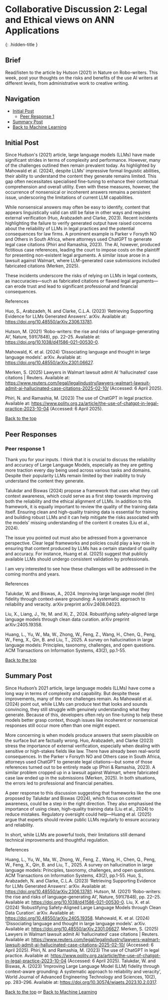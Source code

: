 # Collaborative Discussion 2: Legal and Ethical views on ANN Applications 
{: .hidden-title }

## Brief
Read/listen to the article by Hutson (2021) in Nature on Robo-writers. This week, post your thoughts on the risks and benefits of the use AI writers at different levels, from administrative work to creative writing.

## Navigation

- [Initial Post](#initial-post)
  - [Peer Response 1](#peer-response-1)
- [Summary Post](#summary-post)
- [Back to Machine Learning](/machine_learning)


## Initial Post
Since Hudson's (2021) article, large language models (LLMs) have made significant strides in terms of complexity and performance. However, many of the challenges outlined then remain prevalent today. As highlighted by Mahowald et al. (2024), despite LLMs' impressive formal linguistic abilities, their ability to understand the content they generate remains limited. This gap often necessitates specialised fine-tuning to enhance their contextual comprehension and overall utility. Even with these measures, however, the occurrence of nonsensical or incoherent answers remains a persistent issue, underscoring the limitations of current LLM capabilities.

While nonsensical answers may often be easy to identify, content that appears linguistically valid can still be false in other ways and requires external verification (Huo, Arabzadeh and Clarke, 2023). Recent incidents highlighting the failure to verify generated output have raised concerns about the reliability of LLMs in legal practices and the potential consequences for law firms. A prominent example is Parker v Forsyth NO and Others in South Africa, where attorneys used ChatGPT to generate legal case citations (Phiri and Ramashia, 2023). The AI, however, produced fictitious case references, leading the court to impose costs on the plaintiff for presenting non-existent legal arguments. A similar issue arose in a lawsuit against Walmart, where LLM-generated case submissions included fabricated citations (Merken, 2025).

These incidents underscore the risks of relying on LLMs in legal contexts, as inaccuracies—such as fabricated citations or flawed legal arguments—can erode trust and lead to significant professional and financial consequences.


References

Huo, S., Arabzadeh, N. and Clarke, C.L.A. (2023) ‘Retrieving Supporting Evidence for LLMs Generated Answers’. arXiv. Available at: https://doi.org/10.48550/arXiv.2306.13781.

Hutson, M. (2021) ‘Robo-writers: the rise and risks of language-generating AI’, Nature, 591(7848), pp. 22–25. Available at: https://doi.org/10.1038/d41586-021-00530-0.

Mahowald, K. et al. (2024) ‘Dissociating language and thought in large language models’. arXiv. Available at: https://doi.org/10.48550/arXiv.2301.06627.

Merken, S. (2025) Lawyers in Walmart lawsuit admit AI ‘hallucinated’ case citations | Reuters. Available at: https://www.reuters.com/legal/legalindustry/lawyers-walmart-lawsuit-admit-ai-hallucinated-case-citations-2025-02-10/ (Accessed: 6 April 2025).

Phiri, N. and Ramashia, M. (2023) The use of ChatGPT in legal practice. Available at: https://www.polity.org.za/article/the-use-of-chatgpt-in-legal-practice-2023-10-04 (Accessed: 6 April 2025).

[Back to the top](#)

## Peer Responses

### Peer response 1
Thank you for your inputs. I think that it is crucial to discuss the reliability and accuracy of Large Language Models, especially as they are getting more traction every day being used across various tasks and domains. Despite their popularity LLMs remain limited by their inability to truly understand the content they generate.

Talukdar and Biswas (2024) propose a framework that uses what they call context awareness, which could serve as a first step towards improving both the reliability and the ethical alignment of LLMs. In addition to this framework, it is equally important to review the quality of the training data itself. Ensuring clean and high-quality training data is essential for training and building robust LLMs and it can help mitigate the risks associated with the models' missing understanding of the content it creates (Liu et al., 2024).

The issue you pointed out must also be adressed from a governance perspective. Clear legal frameworks and policies could play a key role in ensuring that content produced by LLMs has a certain standard of quality and accuracy. For instance, Huang et al. (2025) suggest that publicly available LLMs should undergo consistent validation by professionals.

I am very interested to see how these challenges will be addressed in the coming months and years.


References

Talukdar, W. and Biswas, A., 2024. Improving large language model (llm) fidelity through context-aware grounding: A systematic approach to reliability and veracity. arXiv preprint arXiv:2408.04023.

Liu, X., Liang, J., Ye, M. and Xi, Z., 2024. Robustifying safety-aligned large language models through clean data curation. arXiv preprint arXiv:2405.19358.

Huang, L., Yu, W., Ma, W., Zhong, W., Feng, Z., Wang, H., Chen, Q., Peng, W., Feng, X., Qin, B. and Liu, T., 2025. A survey on hallucination in large language models: Principles, taxonomy, challenges, and open questions. ACM Transactions on Information Systems, 43(2), pp.1-55.

[Back to the top](#)


## Summary Post
Since Hudson’s 2021 article, large language models (LLMs) have come a long way in terms of complexity and capability. But despite these improvements, many of the core challenges remain. As Mahowald et al. (2024) point out, while LLMs can produce text that looks and sounds convincing, they still struggle with genuinely understanding what they generate. Because of this, developers often rely on fine-tuning to help these models better grasp context, though issues like incoherent or nonsensical responses still occur more often than one might expect.

More concerning is when models produce answers that seem plausible on the surface but are factually wrong. Huo, Arabzadeh, and Clarke (2023) stress the importance of external verification, especially when dealing with sensitive or high-stakes fields like law. There have already been real-world consequences. In the Parker v Forsyth NO and Others case in South Africa, attorneys used ChatGPT to generate legal citations—but some of those references turned out to be entirely made up (Phiri & Ramashia, 2023). A similar problem cropped up in a lawsuit against Walmart, where fabricated case law ended up in the submissions (Merken, 2025). In both situations, the errors led to professional and financial penalties.

A peer response to this discussion suggesting that frameworks like the one proposed by Talukdar and Biswas (2024), which focus on context awareness, could be a step in the right direction. They also emphasised the importance of using clean, high-quality training data (Liu et al., 2024) to reduce mistakes. Regulatory oversight could help—Huang et al. (2025) argue that experts should review public LLMs regularly to ensure accuracy and reliability.

In short, while LLMs are powerful tools, their limitations still demand technical improvements and thoughtful regulation.

References

Huang, L., Yu, W., Ma, W., Zhong, W., Feng, Z., Wang, H., Chen, Q., Peng, W., Feng, X., Qin, B. and Liu, T., 2025. A survey on hallucination in large language models: Principles, taxonomy, challenges, and open questions. ACM Transactions on Information Systems, 43(2), pp.1-55.
Huo, S., Arabzadeh, N. and Clarke, C.L.A. (2023) ‘Retrieving Supporting Evidence for LLMs Generated Answers’. arXiv. Available at: https://doi.org/10.48550/arXiv.2306.13781.
Hutson, M. (2021) ‘Robo-writers: the rise and risks of language-generating AI’, Nature, 591(7848), pp. 22–25. Available at: https://doi.org/10.1038/d41586-021-00530-0.
Liu, X. et al. (2024) ‘Robustifying Safety-Aligned Large Language Models through Clean Data Curation’. arXiv. Available at: https://doi.org/10.48550/arXiv.2405.19358.
Mahowald, K. et al. (2024) ‘Dissociating language and thought in large language models’. arXiv. Available at: https://doi.org/10.48550/arXiv.2301.06627.
Merken, S. (2025) Lawyers in Walmart lawsuit admit AI ‘hallucinated’ case citations | Reuters. Available at: https://www.reuters.com/legal/legalindustry/lawyers-walmart-lawsuit-admit-ai-hallucinated-case-citations-2025-02-10/ (Accessed: 6 April 2025).
Phiri, N. and Ramashia, M. (2023) The use of ChatGPT in legal practice. Available at: https://www.polity.org.za/article/the-use-of-chatgpt-in-legal-practice-2023-10-04 (Accessed: 6 April 2025).
Talukdar, W. and Biswas, A. (2023) ‘Improving Large Language Model (LLM) fidelity through context-aware grounding: A systematic approach to reliability and veracity’, World Journal of Advanced Engineering Technology and Sciences, 10(2), pp. 283–296. Available at: https://doi.org/10.30574/wjaets.2023.10.2.0317.


[Back to the top](#) or [Back to Machine Learning](/machine_learning/)
